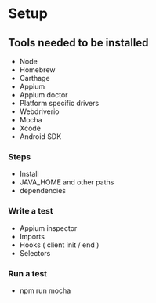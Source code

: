 # Setup
## Tools needed to be installed
* Node
* Homebrew
* Carthage
* Appium
* Appium doctor
* Platform specific drivers
* Webdriverio
* Mocha
* Xcode
* Android SDK
### Steps
* Install
* JAVA_HOME and other paths
* dependencies
### Write a test
* Appium inspector
* Imports
* Hooks ( client init / end )
* Selectors
### Run a test
 * npm run mocha
